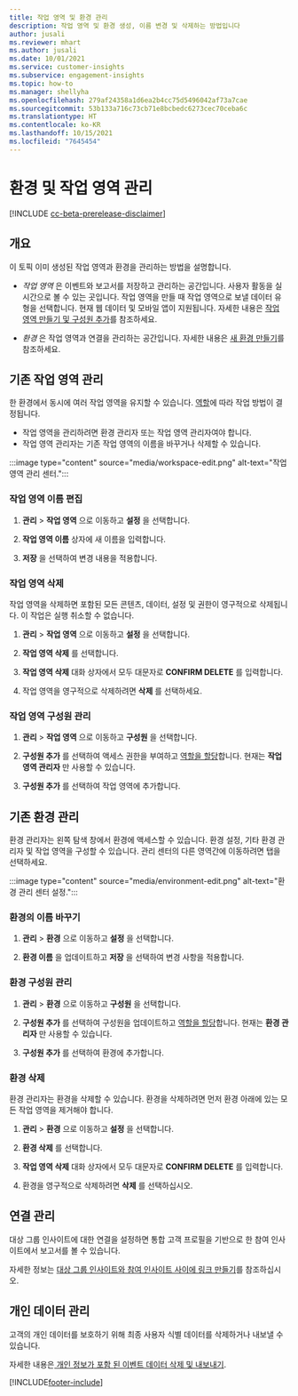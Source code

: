 ```yaml
---
title: 작업 영역 및 환경 관리
description: 작업 영역 및 환경 생성, 이름 변경 및 삭제하는 방법입니다
author: jusali
ms.reviewer: mhart
ms.author: jusali
ms.date: 10/01/2021
ms.service: customer-insights
ms.subservice: engagement-insights
ms.topic: how-to
ms.manager: shellyha
ms.openlocfilehash: 279af24358a1d6ea2b4cc75d5496042af73a7cae
ms.sourcegitcommit: 53b133a716c73cb71e8bcbedc6273cec70ceba6c
ms.translationtype: HT
ms.contentlocale: ko-KR
ms.lasthandoff: 10/15/2021
ms.locfileid: "7645454"
---
```

# <a name="manage-environments-and-workspaces"></a>환경 및 작업 영역 관리

[!INCLUDE [cc-beta-prerelease-disclaimer](includes/cc-beta-prerelease-disclaimer.md)]

## <a name="overview"></a>개요

이 토픽 이미 생성된 작업 영역과 환경을 관리하는 방법을 설명합니다. 

- *작업 영역* 은 이벤트와 보고서를 저장하고 관리하는 공간입니다. 사용자 활동을 실시간으로 볼 수 있는 곳입니다. 작업 영역을 만들 때 작업 영역으로 보낼 데이터 유형을 선택합니다. 현재 웹 데이터 및 모바일 앱이 지원됩니다. 자세한 내용은 [작업 영역 만들기 및 구성원 추가](create-workspace.md)를 참조하세요.

- *환경* 은 작업 영역과 연결을 관리하는 공간입니다. 자세한 내용은 [새 환경 만들기](create-new-environment.md)를 참조하세요.

## <a name="manage-an-existing-workspace"></a>기존 작업 영역 관리

한 환경에서 동시에 여러 작업 영역을 유지할 수 있습니다. [역할](user-roles.md)에 따라 작업 방법이 결정됩니다. 

 - 작업 영역을 관리하려면 환경 관리자 또는 작업 영역 관리자여야 합니다.
 - 작업 영역 관리자는 기존 작업 영역의 이름을 바꾸거나 삭제할 수 있습니다. 

:::image type="content" source="media/workspace-edit.png" alt-text="작업 영역 관리 센터.":::

### <a name="edit-a-workspace-name"></a>작업 영역 이름 편집

1. **관리** > **작업 영역** 으로 이동하고 **설정** 을 선택합니다.

1. **작업 영역 이름** 상자에 새 이름을 입력합니다.

1. **저장** 을 선택하여 변경 내용을 적용합니다.

### <a name="delete-a-workspace"></a>작업 영역 삭제

작업 영역을 삭제하면 포함된 모든 콘텐츠, 데이터, 설정 및 권한이 영구적으로 삭제됩니다. 이 작업은 실행 취소할 수 없습니다.

1. **관리** > **작업 영역** 으로 이동하고 **설정** 을 선택합니다.

1. **작업 영역 삭제** 를 선택합니다. 

1. **작업 영역 삭제** 대화 상자에서 모두 대문자로 **CONFIRM DELETE** 를 입력합니다. 

1. 작업 영역을 영구적으로 삭제하려면 **삭제** 를 선택하세요.

### <a name="manage-workspace-members"></a>작업 영역 구성원 관리

1. **관리** > **작업 영역** 으로 이동하고 **구성원** 을 선택합니다.

1. **구성원 추가** 를 선택하여 액세스 권한을 부여하고 [역할을 할당](user-roles.md)합니다. 현재는 **작업 영역 관리자** 만 사용할 수 있습니다.

1. **구성원 추가** 를 선택하여 작업 영역에 추가합니다.

## <a name="manage-an-existing-environment"></a>기존 환경 관리

환경 관리자는 왼쪽 탐색 창에서 환경에 액세스할 수 있습니다. 환경 설정, 기타 환경 관리자 및 작업 영역을 구성할 수 있습니다. 관리 센터의 다른 영역간에 이동하려면 탭을 선택하세요.

:::image type="content" source="media/environment-edit.png" alt-text="환경 관리 센터 설정.":::

### <a name="rename-an-environment"></a>환경의 이름 바꾸기

1. **관리** > **환경** 으로 이동하고 **설정** 을 선택합니다.

1. **환경 이름** 을 업데이트하고 **저장** 을 선택하여 변경 사항을 적용합니다.

### <a name="manage-environment-members"></a>환경 구성원 관리

1. **관리** > **환경** 으로 이동하고 **구성원** 을 선택합니다.

1. **구성원 추가** 를 선택하여 구성원을 업데이트하고 [역할을 할당](user-roles.md)합니다. 현재는 **환경 관리자** 만 사용할 수 있습니다.

1. **구성원 추가** 를 선택하여 환경에 추가합니다.

### <a name="delete-an-environment"></a>환경 삭제

환경 관리자는 환경을 삭제할 수 있습니다. 환경을 삭제하려면 먼저 환경 아래에 있는 모든 작업 영역을 제거해야 합니다.

1. **관리** > **환경** 으로 이동하고 **설정** 을 선택합니다.

1. **환경 삭제** 를 선택합니다. 

1. **작업 영역 삭제** 대화 상자에서 모두 대문자로 **CONFIRM DELETE** 를 입력합니다. 

1. 환경을 영구적으로 삭제하려면 **삭제** 를 선택하십시오.

## <a name="manage-connections"></a>연결 관리

대상 그룹 인사이트에 대한 연결을 설정하면 통합 고객 프로필을 기반으로 한 참여 인사이트에서 보고서를 볼 수 있습니다. 

자세한 정보는 [대상 그룹 인사이트와 참여 인사이트 사이에 링크 만들기](integrate-audience-insights-engagement-insights.md)를 참조하십시오.

## <a name="manage-personal-data"></a>개인 데이터 관리

고객의 개인 데이터를 보호하기 위해 최종 사용자 식별 데이터를 삭제하거나 내보낼 수 있습니다.

자세한 내용은[ 개인 정보가 포함 된 이벤트 데이터 삭제 및 내보내기](delete-export-personal-data.md).


[!INCLUDE[footer-include](../includes/footer-banner.md)]
